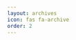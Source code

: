 ```yaml
---
layout: archives
icon: fas fa-archive
order: 2
---
```


<script defer data-domain="senad-d.github.io" src="https://plus.seki.ink/js/script.js"></script>
